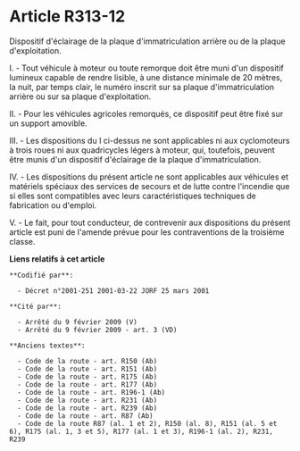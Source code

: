 # Article R313-12

Dispositif d'éclairage de la plaque d'immatriculation arrière ou de la plaque d'exploitation.

I. - Tout véhicule à moteur ou toute remorque doit être muni d'un dispositif lumineux capable de rendre lisible, à une
distance minimale de 20 mètres, la nuit, par temps clair, le numéro inscrit sur sa plaque d'immatriculation arrière ou sur sa
plaque d'exploitation.

II. - Pour les véhicules agricoles remorqués, ce dispositif peut être fixé sur un support amovible.

III. - Les dispositions du I ci-dessus ne sont applicables ni aux cyclomoteurs à trois roues ni aux quadricycles légers à
moteur, qui, toutefois, peuvent être munis d'un dispositif d'éclairage de la plaque d'immatriculation.

IV. - Les dispositions du présent article ne sont applicables aux véhicules et matériels spéciaux des services de secours et
de lutte contre l'incendie que si elles sont compatibles avec leurs caractéristiques techniques de fabrication ou d'emploi.

V. - Le fait, pour tout conducteur, de contrevenir aux dispositions du présent article est puni de l'amende prévue pour les
contraventions de la troisième classe.

**Liens relatifs à cet article**

	**Codifié par**:

	  - Décret n°2001-251 2001-03-22 JORF 25 mars 2001

	**Cité par**:

	  - Arrêté du 9 février 2009 (V)
	  - Arrêté du 9 février 2009 - art. 3 (VD)

	**Anciens textes**:

	  - Code de la route - art. R150 (Ab)
	  - Code de la route - art. R151 (Ab)
	  - Code de la route - art. R175 (Ab)
	  - Code de la route - art. R177 (Ab)
	  - Code de la route - art. R196-1 (Ab)
	  - Code de la route - art. R231 (Ab)
	  - Code de la route - art. R239 (Ab)
	  - Code de la route - art. R87 (Ab)
	  - Code de la route R87 (al. 1 et 2), R150 (al. 8), R151 (al. 5 et 6), R175 (al. 1, 3 et 5), R177 (al. 1 et 3), R196-1 (al. 2), R231, R239
